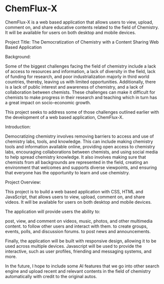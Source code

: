 # ChemFlux-X
ChemFlux-X is a web based application that allows users to view, upload, comment on, and share educative contents related to the field of Chemistry. It will be available for users on both desktop and mobile devices.

Project Title: The Democratization of Chemistry with a Content Sharing Web Based Application

Background:

Some of the biggest challenges facing the field of chemistry include a lack of access to resources and information, a lack of diversity in the field, lack of funding for research, and poor industrialization majorly in third world countries, thereby, leaving us with limited opportunities. Additionally, there is a lack of public interest and awareness of chemistry, and a lack of collaboration between chemists. These challenges can make it difficult for chemists to make progress in their research and teaching which in turn has a great impact on socio-economic growth.

This project seeks to address some of those challenges outlined earlier with the development of a web based application, ChemFlux-X.

Introduction:

Democratizing chemistry involves removing barriers to access and use of chemistry labs, tools, and knowledge. This can include making chemistry tools and information available online, providing open access to chemistry labs, encouraging collaborations between chemists, and using social media to help spread chemistry knowledge. It also involves making sure that chemists from all backgrounds are represented in the field, creating an environment that welcomes and supports diverse viewpoints, and ensuring that everyone has the opportunity to learn and use chemistry.

Project Overview:

This project is to build a web based application with CSS, HTML and JavaScript, that allows users to view, upload, comment on, and share videos. It will be available for users on both desktop and mobile devices.

The application will provide users the ability to:

post, view, and comment on videos, music, photos, and other multimedia content. 
to follow other users and interact with them. 
to create groups, events, polls, and discussion forums. 
to post news and announcements. 

Finally, the application will be built with responsive design, allowing it to be used across multiple devices. Javascript will be used to provide the interactive, such as user profiles, friending and messaging systems, and more.

In the future, I hope to include some AI features that we go into other search engine and upload recent and relevant contents in the field of chemistry automatically with credit to the original autos.

